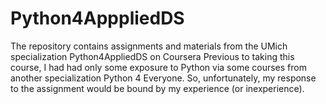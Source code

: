 # Python4ApppliedDS
The  repository contains assignments and materials from the UMich specialization Python4AppliedDS on Coursera
Previous to taking this course, I had had only some exposure to Python via some courses from another specialization Python 4 
Everyone. So, unfortunately, my response to the assignment would be bound by my experience (or inexperience).
